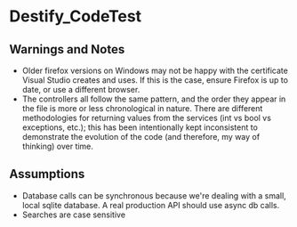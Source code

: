 # Destify_CodeTest

## Warnings and Notes
- Older firefox versions on Windows may not be happy with the certificate Visual Studio creates and uses.  If this is the case, ensure Firefox is up to date, or use a different browser.
- The controllers all follow the same pattern, and the order they appear in the file is more or less chronological in nature.  There are different methodologies for returning values from the services (int vs bool vs exceptions, etc.); this has been intentionally kept inconsistent to demonstrate the evolution of the code (and therefore, my way of thinking) over time.

## Assumptions
* Database calls can be synchronous because we're dealing with a small, local sqlite database.  A real production API should use async db calls.
* Searches are case sensitive